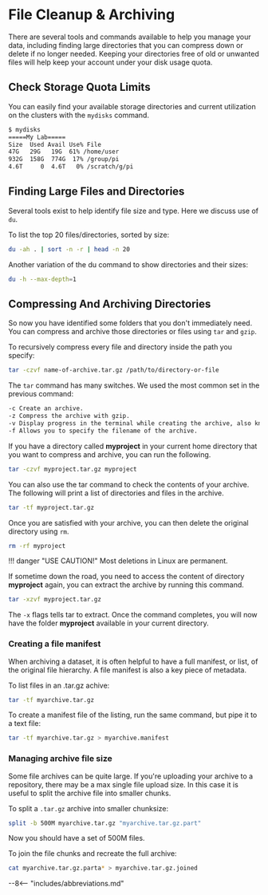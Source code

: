 # File Cleanup & Archiving

There are several tools and commands available to help you manage your data, including finding large directories that you can compress down or delete if no longer needed.  Keeping your directories free of old or unwanted files will help keep your account under your disk usage quota.

## Check Storage Quota Limits

You can easily find your available storage directories and current utilization on the clusters with the `mydisks` command.

```txt
$ mydisks
=====My Lab=====
Size  Used Avail Use% File
47G   29G   19G  61% /home/user
932G  158G  774G  17% /group/pi
4.6T     0  4.6T   0% /scratch/g/pi 
```

## Finding Large Files and Directories

Several tools exist to help identify file size and type. Here we discuss use of `du`.

To list the top 20 files/directories, sorted by size:

```bash
du -ah . | sort -n -r | head -n 20
```

Another variation of the du command to show directories and their sizes:

```bash
du -h --max-depth=1
```

## Compressing And Archiving Directories

So now you have identified some folders that you don't immediately need.  You can compress and archive those directories or files using `tar` and `gzip`.

To recursively compress every file and directory inside the path you specify:

```bash
tar -czvf name-of-archive.tar.gz /path/to/directory-or-file
```

The `tar` command has many switches. We used the most common set in the previous command:

```txt
-c Create an archive.  
-z Compress the archive with gzip.  
-v Display progress in the terminal while creating the archive, also known as “verbose” mode.  
-f Allows you to specify the filename of the archive.
```

If you have a directory called **myproject** in your current home directory that you want to compress and archive, you can run the following.

```bash
tar -czvf myproject.tar.gz myproject
```

You can also use the tar command to check the contents of your archive. The following will print a list of directories and files in the archive.

```bash
tar -tf myproject.tar.gz
```

Once you are satisfied with your archive, you can then delete the original directory using `rm`.

```bash
rm -rf myproject
```

!!! danger "USE CAUTION!"
    Most deletions in Linux are permanent.

If sometime down the road, you need to access the content of directory **myproject** again, you can extract the archive by running this command.

```bash
tar -xzvf myproject.tar.gz
```

The `-x` flags tells tar to extract.  Once the command completes, you will now have the folder **myproject** available in your current directory.

### Creating a file manifest

When archiving a dataset, it is often helpful to have a full manifest, or list, of the original file hierarchy. A file manifest is also a key piece of metadata.

To list files in an .tar.gz achive:

```bash
tar -tf myarchive.tar.gz
```

To create a manifest file of the listing, run the same command, but pipe it to a text file:

```bash
tar -tf myarchive.tar.gz > myarchive.manifest
```

### Managing archive file size

Some file archives can be quite large. If you're uploading your archive to a repository, there may be a max single file upload size. In this case it is useful to split the archive file into smaller chunks.

To split a `.tar.gz` archive into smaller chunksize:

```bash
split -b 500M myarchive.tar.gz "myarchive.tar.gz.part"
```

Now you should have a set of 500M files.

To join the file chunks and recreate the full archive:

```bash
cat myarchive.tar.gz.parta* > myarchive.tar.gz.joined
```

--8<-- "includes/abbreviations.md"
